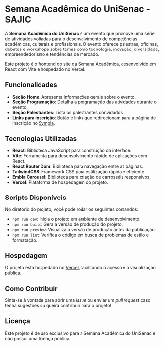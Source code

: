 
# Semana Acadêmica do UniSenac - SAJIC

A **Semana Acadêmica do UniSenac** é um evento que promove uma série de atividades voltadas para o desenvolvimento de competências acadêmicas, culturais e profissionais. O evento oferece palestras, oficinas, debates e workshops sobre temas como tecnologia, inovação, diversidade, empreendedorismo e tendências de mercado.

Este projeto é o frontend do site da Semana Acadêmica, desenvolvido em React com Vite e hospedado no Vercel.

## Funcionalidades

- **Seção Home**: Apresenta informações gerais sobre o evento.
- **Seção Programação**: Detalha a programação das atividades durante o evento.
- **Seção Palestrantes**: Lista os palestrantes convidados.
- **Links para inscrição**: Botão e links que redirecionam para a página de inscrição no [Sympla](https://www.sympla.com.br).

## Tecnologias Utilizadas

- **React**: Biblioteca JavaScript para construção da interface.
- **Vite**: Ferramenta para desenvolvimento rápido de aplicações com React.
- **React Router Dom**: Biblioteca para navegação entre as páginas.
- **TailwindCSS**: Framework CSS para estilização rápida e eficiente.
- **Embla Carousel**: Biblioteca para criação de carrosséis responsivos.
- **Vercel**: Plataforma de hospedagem do projeto.

## Scripts Disponíveis

No diretório do projeto, você pode rodar os seguintes comandos:

- `npm run dev`: Inicia o projeto em ambiente de desenvolvimento.
- `npm run build`: Gera a versão de produção do projeto.
- `npm run preview`: Visualiza a versão de produção antes da publicação.
- `npm run lint`: Verifica o código em busca de problemas de estilo e formatação.

## Hospedagem

O projeto está hospedado no [Vercel](https://vercel.com), facilitando o acesso e a visualização pública.

## Como Contribuir

Sinta-se à vontade para abrir uma _issue_ ou enviar um _pull request_ caso tenha sugestões ou queira contribuir para o projeto!

## Licença

Este projeto é de uso exclusivo para a Semana Acadêmica do UniSenac e não possui uma licença pública.